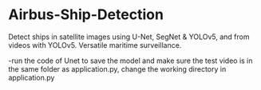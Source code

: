 # Airbus-Ship-Detection
Detect ships in satellite images using U-Net, SegNet &amp; YOLOv5, and from videos with YOLOv5. Versatile maritime surveillance.


-run the code of Unet to save the model and make sure the test video is in the same folder as application.py, change the working directory in application.py

